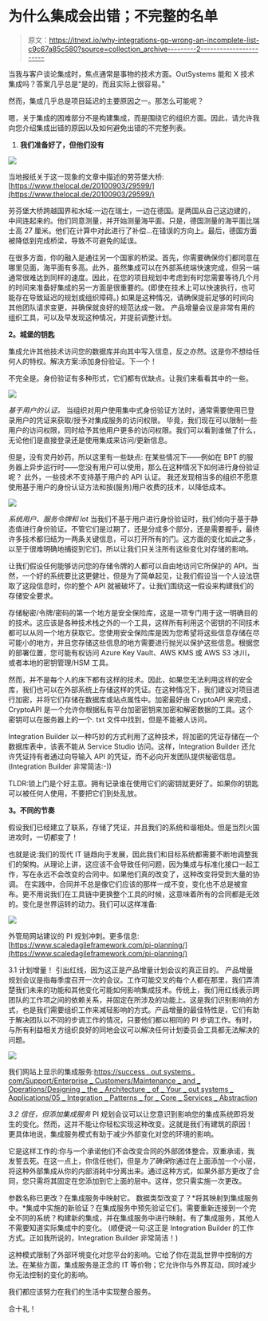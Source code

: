 # 为什么集成会出错；不完整的名单

> 原文：<https://itnext.io/why-integrations-go-wrong-an-incomplete-list-c9c67a85c580?source=collection_archive---------2----------------------->

当我与客户谈论集成时，焦点通常是事物的技术方面。OutSystems 能和 X 技术集成吗？答案几乎总是“是的，而且实际上很容易。”

然而，集成几乎总是项目延迟的主要原因之一。那怎么可能呢？

嗯，关于集成的困难部分不是构建集成，而是围绕它的组织方面。因此，请允许我向您介绍集成出错的原因以及如何避免出错的不完整列表。

1.  **我们准备好了，但他们没有**

![](img/99f8e438f4e9eb8d6e360ee1217b044f.png)

当地报纸关于这一现象的文章中描述的劳芬堡大桥:[https://www.thelocal.de/20100903/29599/](https://www.thelocal.de/20100903/29599/)

劳芬堡大桥跨越国界和水域:一边在瑞士，一边在德国。是两国从自己这边建的，中间连起来的。他们同意测量，并开始测量海平面。只是，德国测量的海平面比瑞士高 27 厘米。他们在计算中对此进行了补偿…在错误的方向上。最后，德国方面被降低到完成桥梁，导致不可避免的延误。

在很多方面，你的融入是通往另一个国家的桥梁。首先，你需要确保你们都同意在哪里见面，海平面有多高。此外，虽然集成可以在外部系统端快速完成，但另一端通常很难达到同样的速度。因此，在您的项目规划中考虑到有时您需要等待几个月的时间来准备好集成的另一方面是很重要的。(即使在技术上可以快速执行，也可能存在导致延迟的规划或组织障碍。)
如果是这种情况，请确保提前足够的时间向其他团队请求变更，并确保就良好的规范达成一致。
产品增量会议是非常有用的组织工具，可以及早发现这种情况，并提前调整计划。

**2。城堡的钥匙**

集成允许其他技术访问您的数据库并向其中写入信息，反之亦然。这是你不想给任何人的特权。解决方案:添加身份验证。下一个！

不完全是。身份验证有多种形式，它们都有优缺点。让我们来看看其中的一些。

![](img/a5318baddf0c570c7d7231cf003964a1.png)

*基于用户的认证。* 当组织对用户使用集中式身份验证方法时，通常需要使用已登录用户的凭证来获取/授予对集成服务的访问权限。
毕竟，我们现在可以限制一些用户的访问权限，同时给予其他用户更多的访问权限。我们可以看到谁做了什么，无论他们是直接登录还是使用集成来访问/更新信息。

但是，没有灵丹妙药，所以这里有一些缺点:
在某些情况下——例如在 BPT 的服务器上异步运行时——您没有用户可以使用，那么在这种情况下如何进行身份验证呢？
此外，一些技术不支持基于用户的 API 认证。
我还发现相当多的组织不愿意使用基于用户的身份认证方法和按(服务)用户收费的技术，以降低成本。

![](img/643b09db2c4fddf6e271b1009e20c1b6.png)

*系统用户、服务令牌和 lot* 当我们不基于用户进行身份验证时，我们倾向于基于静态值进行身份验证。不管它们是过期了，还是分成多个部分，还是需要握手，最终许多技术都归结为一两条关键信息，可以打开所有的门。这方面的变化如此之多，以至于很难明确地捕捉到它们，所以让我们只关注所有这些变化对存储的影响。

让我们假设任何能够访问您的存储令牌的人都可以自由地访问它所保护的 API。当然，一个好的系统要比这更健壮，但是为了简单起见，让我们假设当一个人设法窃取了这段信息时，你的整个 API 就被破坏了。让我们围绕这一假设来构建我们的存储安全要求。

存储秘密/令牌/密码的第一个地方是安全保险库，这是一项专门用于这一明确目的的技术。这应该是各种技术栈之外的一个工具，这样所有利用这个密钥的不同技术都可以从同一个地方获取它。您使用安全保险库是因为您希望将这些信息存储在尽可能小的地方，并且您存储这些信息的地方需要进行抛光以保护这些信息。根据您的部署位置，您可能有权访问 Azure Key Vault、AWS KMS 或 AWS S3 冰川，或者本地的密钥管理/HSM 工具。

然而，并不是每个人的床下都有这样的技术。因此，如果您无法利用这样的安全库，我们也可以在外部系统上存储这样的凭证。在这种情况下，我们建议对项目进行加密，并将它们存储在数据库或站点属性中。加密最好由 CryptoAPI 来完成，CryptoAPI 是一个允许你根据私有平台加密密钥来加密和解密数据的工具。这个密钥可以在服务器上的一个. txt 文件中找到，但是不能被人访问。

Integration Builder 以一种巧妙的方式利用了这种技术，将加密的凭证存储在一个数据库表中，该表不能从 Service Studio 访问。这样，Integration Builder 还允许凭证持有者通过向导输入 API 的凭证，而不必向开发团队提供秘密信息。(Integration Builder 非常简洁:-))

TLDR:锁上门是个好主意。拥有记录谁在使用它们的密钥就更好了。如果你的钥匙可以被任何人使用，不要把它们到处乱放。

**3。不同的节奏**

假设我们已经建立了联系，存储了凭证，并且我们的系统和谐相处。但是当烈火国进攻时，一切都变了！

也就是说:我们的现代 IT 链趋向于发展，因此我们和目标系统都需要不断地调整我们的架构。从理论上讲，这应该不会导致任何问题，因为集成与标准化接口一起工作，写在永远不会改变的合同中。如果他们真的改变了，这种改变将受到大量的协调。
在实践中，合同并不总是像它们应该的那样一成不变，变化也不总是被宣布。更不用说我们在工具链中更换整个工具的时候，这意味着所有的合同都是无效的。变化是世界运转的动力。我们可以这样准备:

![](img/1df37b976cf8291f8ef54a190ff5ca2f.png)

外管局网站建议的 PI 规划冲刺。更多信息:[https://www.scaledagileframework.com/pi-planning/](https://www.scaledagileframework.com/pi-planning/)

3.1 计划增量！
引出红线，因为这正是产品增量计划会议的真正目的。
产品增量规划会议是指每季度召开一次的会议。工作可能交叉的每个人都在那里，我们弄清楚我们未来的功能和其他变化可能如何影响集成技术。传统上，我们用红线表示跨团队的工作项之间的依赖关系，并固定在所涉及的功能上。这是我们识别影响的方式，也是我们需要组织工作来减轻影响的方式。产品增量的最佳特性是，它们有助于解决团队以不同的步调工作的情况，只要他们都以相同的 PI 步调工作。有时，与所有利益相关方组织良好的同地会议可以解决任何计划委员会工具都无法解决的问题。

![](img/9979b6e1d8707db886d64cf6c8534427.png)

我们网站上显示的集成服务:[https://success . out systems . com/Support/Enterprise _ Customers/Maintenance _ and _ Operations/Designing _ the _ Architecture _ of _ Your _ out systems _ Applications/05 _ Integration _ Patterns _ for _ Core _ Services _ Abstraction](https://success.outsystems.com/Support/Enterprise_Customers/Maintenance_and_Operations/Designing_the_Architecture_of_Your_OutSystems_Applications/05_Integration_Patterns_for_Core_Services_Abstraction)

*3.2 信任，但添加集成服务* PI 规划会议可以让您意识到影响您的集成系统即将发生的变化。然而，这并不能让你轻松实现这种改变。这就是我们有建筑的原因！
更具体地说，集成服务模式有助于减少外部变化对您的环境的影响。

它是这样工作的:你与一个承诺他们不会改变合同的外部团体整合。双重承诺，我发誓去死。在这一点上，你信任他们，但是*为了确保*你通过在上面添加一个小层，将这种外部集成从你的内部消耗中分离出来。通过这种方式，如果外部方更改了合同，您只需将其固定在您添加到它上面的层中。这样，您只需实施一次更改。

参数名称已更改？在集成服务中映射它。
数据类型改变了？*将其映射到集成服务中。*集成中实施的新验证？在集成服务中预先验证它们。需要重新连接到一个完全不同的系统？构建新的集成，并在集成服务中进行映射。有了集成服务，其他人不需要知道实际集成中的变化。
(顺便说一句:这正是 Integration Builder 的工作方式。正如我所说的，Integration Builder 非常简洁！)

这种模式限制了外部环境变化对您平台的影响。它给了你在混乱世界中控制的方法。在某些方面，集成服务是正念的 IT 等价物；它允许你与外界互动，同时减少你无法控制的变化的影响。

我们都应该努力在我们的生活中实现整合服务。

合十礼！